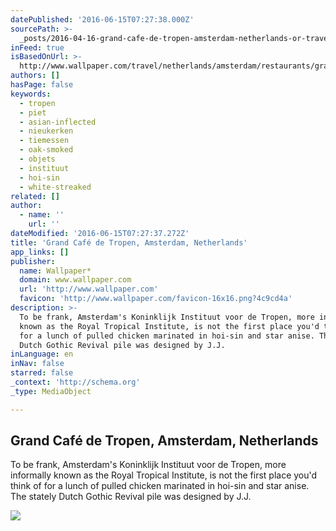 ```yaml
---
datePublished: '2016-06-15T07:27:38.000Z'
sourcePath: >-
  _posts/2016-04-16-grand-cafe-de-tropen-amsterdam-netherlands-or-travel-or-wall.md
inFeed: true
isBasedOnUrl: >-
  http://www.wallpaper.com/travel/netherlands/amsterdam/restaurants/grand-caf-de-tropen
authors: []
hasPage: false
keywords:
  - tropen
  - piet
  - asian-inflected
  - nieukerken
  - tiemessen
  - oak-smoked
  - objets
  - instituut
  - hoi-sin
  - white-streaked
related: []
author:
  - name: ''
    url: ''
dateModified: '2016-06-15T07:27:37.272Z'
title: 'Grand Café de Tropen, Amsterdam, Netherlands'
app_links: []
publisher:
  name: Wallpaper*
  domain: www.wallpaper.com
  url: 'http://www.wallpaper.com'
  favicon: 'http://www.wallpaper.com/favicon-16x16.png?4c9cd4a'
description: >-
  To be frank, Amsterdam's Koninklijk Instituut voor de Tropen, more informally
  known as the Royal Tropical Institute, is not the first place you'd think of
  for a lunch of pulled chicken marinated in hoi-sin and star anise. The stately
  Dutch Gothic Revival pile was designed by J.J.
inLanguage: en
inNav: false
starred: false
_context: 'http://schema.org'
_type: MediaObject

---
```

<article style=""><h1>Grand Café de Tropen, Amsterdam, Netherlands</h1><p>To be frank, Amsterdam's Koninklijk Instituut voor de Tropen, more informally known as the Royal Tropical Institute, is not the first place you'd think of for a lunch of pulled chicken marinated in hoi-sin and star anise. The stately Dutch Gothic Revival pile was designed by J.J.</p><img src="https://s3-us-west-2.amazonaws.com/the-grid-img/p/167fcc4d66d410506a1edb29bd3162345bc27b71.jpg" /></article>